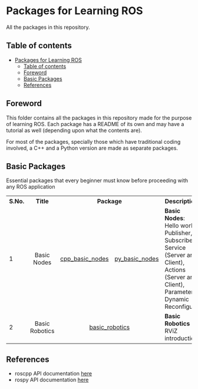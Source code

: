 # Packages for Learning ROS

All the packages in this repository.

## Table of contents

- [Packages for Learning ROS](#packages-for-learning-ros)
    - [Table of contents](#table-of-contents)
    - [Foreword](#foreword)
    - [Basic Packages](#basic-packages)
    - [References](#references)

## Foreword

This folder contains all the packages in this repository made for the purpose of learning ROS. Each package has a README of its own and may have a tutorial as well (depending upon what the contents are).

For most of the packages, specially those which have traditional coding involved, a C++ and a Python version are made as separate packages.

## Basic Packages

Essential packages that every beginner must know before proceeding with any ROS application

<table>
    <tr>
        <th> S.No. </th>
        <th> Title </th>
        <th colspan="2" style="text-align:center"> Package </th>
        <th> Description </th>
    </tr>
    <tr>
        <td> 1 </td>
        <td style="text-align:center"> Basic Nodes </td>
        <td> <a href="./cpp_basic_nodes/README.md">cpp_basic_nodes</a> </td>
        <td> <a href="./py_basic_nodes/README.md">py_basic_nodes</a> </td>
        <td>
            <b> Basic Nodes</b>: Hello world, Publisher, Subscriber, Service (Server and Client), Actions (Server and Client), Parameters, Dynamic Reconfigure
        </td>
    </tr>
    <tr>
        <td> 2 </td>
        <td style="text-align:center"> Basic Robotics </td>
        <td style="text-align:center" colspan="2">
            <a href="./basic_robotics/README.md">basic_robotics</a>
        </td>
        <td>
            <b> Basic Robotics </b>: RViZ introduction
        </td>
    </tr>
</table>

## References

- roscpp API documentation [here](https://docs.ros.org/en/api/roscpp/html/)
- rospy API documentation [here](http://docs.ros.org/en/melodic/api/rospy/html/)
